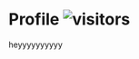 # Profile ![visitors](https://visitor-badge.glitch.me/badge?page_id=110754049.visitor-badge)    
heyyyyyyyyyy